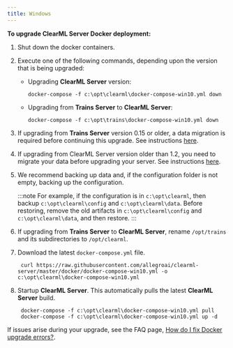 ```yaml
---
title: Windows
---
```


**To upgrade ClearML Server Docker deployment:**

1. Shut down the docker containers. 
   
1. Execute one of the following commands, depending upon the version that is being upgraded:
   
   * Upgrading **ClearML Server** version:

         docker-compose -f c:\opt\clearml\docker-compose-win10.yml down
   
   * Upgrading from **Trains Server** to **ClearML Server**:

         docker-compose -f c:\opt\trains\docker-compose-win10.yml down
        
1. If upgrading from **Trains Server** version 0.15 or older, a data migration is required before continuing this upgrade. See instructions [here](clearml_server_es7_migration.md).

1. If upgrading from ClearML Server version older than 1.2, you need to migrate your data before upgrading your server. See instructions [here](clearml_server_mongo44_migration.md).

1. We recommend backing up data and, if the configuration folder is not empty, backing up the configuration.
 
    :::note
    For example, if the configuration is in ``c:\opt\clearml``, then backup ``c:\opt\clearml\config`` and ``c:\opt\clearml\data``. 
    Before restoring, remove the old artifacts in ``c:\opt\clearml\config`` and ``c:\opt\clearml\data``, and then restore. 
    :::
   
1. If upgrading from **Trains Server** to **ClearML Server**, rename `/opt/trains` and its subdirectories to `/opt/clearml`.

1. Download the latest `docker-compose.yml` file.

        curl https://raw.githubusercontent.com/allegroai/clearml-server/master/docker/docker-compose-win10.yml -o c:\opt\clearml\docker-compose-win10.yml
        
1. Startup **ClearML Server**. This automatically pulls the latest **ClearML Server** build.
        
        docker-compose -f c:\opt\clearml\docker-compose-win10.yml pull
        docker-compose -f c:\opt\clearml\docker-compose-win10.yml up -d

If issues arise during your upgrade, see the FAQ page, [How do I fix Docker upgrade errors?](../faq.md#common-docker-upgrade-errors). 

